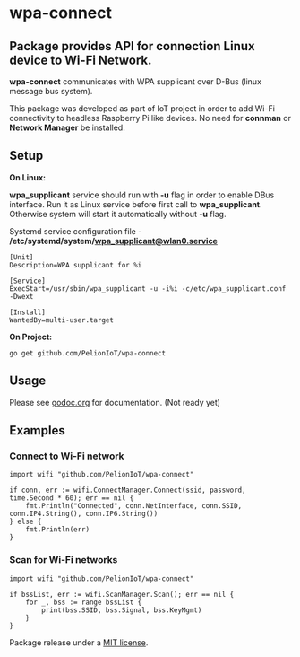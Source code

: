 # wpa-connect
## Package provides API for connection Linux device to Wi-Fi Network.


**wpa-connect** communicates with WPA supplicant over D-Bus (linux message bus system).


This package was developed as part of IoT project in order to add Wi-Fi connectivity to headless Raspberry Pi like devices. No need for **connman** or **Network Manager** be installed. 


## Setup

**On Linux:**

**wpa_supplicant** service should run with **-u** flag in order to enable DBus interface. Run it as Linux service before first call to **wpa_supplicant**. Otherwise system will start it automatically without **-u** flag. 

Systemd service configuration file - **/etc/systemd/system/wpa_supplicant@wlan0.service**
```
[Unit]
Description=WPA supplicant for %i

[Service]
ExecStart=/usr/sbin/wpa_supplicant -u -i%i -c/etc/wpa_supplicant.conf -Dwext

[Install]
WantedBy=multi-user.target
```

**On Project:**

```
go get github.com/PelionIoT/wpa-connect
```

## Usage
Please see [godoc.org](http://godoc.org/github.com/mark2b/wpa-connect) for documentation. (Not ready yet)

## Examples

### Connect to Wi-Fi network

 
```golang
import wifi "github.com/PelionIoT/wpa-connect"

if conn, err := wifi.ConnectManager.Connect(ssid, password, time.Second * 60); err == nil {
	fmt.Println("Connected", conn.NetInterface, conn.SSID, conn.IP4.String(), conn.IP6.String())
} else {
	fmt.Println(err)
}
```
### Scan for Wi-Fi networks

```golang
import wifi "github.com/PelionIoT/wpa-connect"

if bssList, err := wifi.ScanManager.Scan(); err == nil {
	for _, bss := range bssList {
		print(bss.SSID, bss.Signal, bss.KeyMgmt)
	}
}
```

Package release under a [MIT license](./LICENSE.md).
